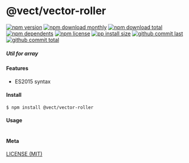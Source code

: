 # @vect/vector-roller

[![npm version][badge-npm-version]][url-npm]
[![npm download monthly][badge-npm-download-monthly]][url-npm]
[![npm download total][badge-npm-download-total]][url-npm]
[![npm dependents][badge-npm-dependents]][url-github]
[![npm license][badge-npm-license]][url-npm]
[![pp install size][badge-pp-install-size]][url-pp]
[![github commit last][badge-github-last-commit]][url-github]
[![github commit total][badge-github-commit-count]][url-github]

[//]: <> (Shields)
[badge-npm-version]: https://flat.badgen.net/npm/v/@vect/vector-roller
[badge-npm-download-monthly]: https://flat.badgen.net/npm/dm/@vect/vector-roller
[badge-npm-download-total]:https://flat.badgen.net/npm/dt/@vect/vector-roller
[badge-npm-dependents]: https://flat.badgen.net/npm/dependents/@vect/vector-roller
[badge-npm-license]: https://flat.badgen.net/npm/license/@vect/vector-roller
[badge-pp-install-size]: https://flat.badgen.net/packagephobia/install/@vect/vector-roller
[badge-github-last-commit]: https://flat.badgen.net/github/last-commit/hoyeungw/vect
[badge-github-commit-count]: https://flat.badgen.net/github/commits/hoyeungw/vect

[//]: <> (Link)
[url-npm]: https://npmjs.org/package/@vect/vector-roller
[url-pp]: https://packagephobia.now.sh/result?p=@vect/vector-roller
[url-github]: https://github.com/hoyeungw/vect

##### Util for array

#### Features

- ES2015 syntax

#### Install
```console
$ npm install @vect/vector-roller
```

#### Usage
```js
```

#### Meta
[LICENSE (MIT)](LICENSE)
